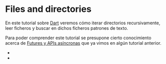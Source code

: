 # Files and directories

En este tutorial sobre [Dart] veremos cómo iterar directorios recursivamente,
leer ficheros y buscar en dichos ficheros patrones de texto. 

Para poder comprender este tutorial se presupone cierto conocimiento acerca de
[Futures y APIs asíncronas] que ya vimos en algún tutorial anterior.

- [Dart]: http://dartlang.org
- [Futures y APIs asíncronas]: ../futures
 
